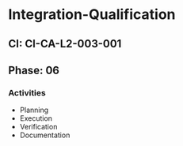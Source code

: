 # Integration-Qualification

## CI: CI-CA-L2-003-001
## Phase: 06

### Activities
- Planning
- Execution
- Verification
- Documentation
